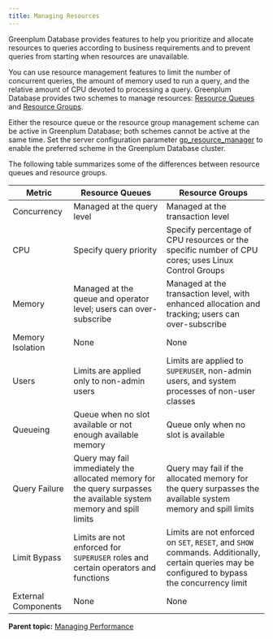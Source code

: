 ```yaml
---
title: Managing Resources 
---
```


Greenplum Database provides features to help you prioritize and allocate resources to queries according to business requirements and to prevent queries from starting when resources are unavailable.

You can use resource management features to limit the number of concurrent queries, the amount of memory used to run a query, and the relative amount of CPU devoted to processing a query. Greenplum Database provides two schemes to manage resources: [Resource Queues](workload_mgmt.html) and [Resource Groups](workload_mgmt_resgroups.html).

Either the resource queue or the resource group management scheme can be active in Greenplum Database; both schemes cannot be active at the same time. Set the server configuration parameter [gp_resource_manager](../ref_guide/config_params/guc-list.html.md#gp_resource_manager) to enable the preferred scheme in the Greenplum Database cluster.

The following table summarizes some of the differences between resource queues and resource groups.

|Metric|Resource Queues|Resource Groups|
|------|---------------|---------------|
|Concurrency|Managed at the query level|Managed at the transaction level|
|CPU|Specify query priority|Specify percentage of CPU resources or the specific number of CPU cores; uses Linux Control Groups|
|Memory|Managed at the queue and operator level; users can over-subscribe|Managed at the transaction level, with enhanced allocation and tracking; users can over-subscribe|
|Memory Isolation|None|None|
|Users|Limits are applied only to non-admin users|Limits are applied to `SUPERUSER`, non-admin users, and system processes of non-user classes|
|Queueing|Queue when no slot available or not enough available memory|Queue only when no slot is available|
|Query Failure|Query may fail immediately the allocated memory for the query surpasses the available system memory and spill limits|Query may fail if the allocated memory for the query surpasses the available system memory and spill limits|
|Limit Bypass|Limits are not enforced for `SUPERUSER` roles and certain operators and functions|Limits are not enforced on `SET`, `RESET`, and `SHOW` commands. Additionally, certain queries may be configured to bypass the concurrency limit|
|External Components|None|None|

**Parent topic:** [Managing Performance](partV.html)

